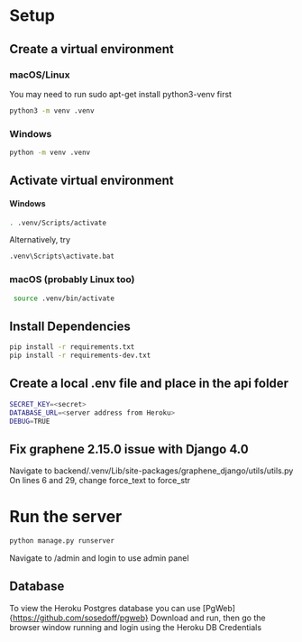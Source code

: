 # Setup

## Create a virtual environment

### macOS/Linux

You may need to run sudo apt-get install python3-venv first

```sh
python3 -m venv .venv
```

### Windows

```sh
python -m venv .venv
```

## Activate virtual environment

#### Windows

```sh
. .venv/Scripts/activate
```

Alternatively, try

```sh
.venv\Scripts\activate.bat
```

### macOS (probably Linux too)

```sh
 source .venv/bin/activate
```

## Install Dependencies

```sh
pip install -r requirements.txt
pip install -r requirements-dev.txt
```

## Create a local .env file and place in the api folder

```sh
SECRET_KEY=<secret>
DATABASE_URL=<server address from Heroku>
DEBUG=TRUE
```

## Fix graphene 2.15.0 issue with Django 4.0

Navigate to backend/.venv/Lib/site-packages/graphene_django/utils/utils.py
On lines 6 and 29, change force_text to force_str

# Run the server

```sh
python manage.py runserver
```

Navigate to /admin and login to use admin panel

## Database

To view the Heroku Postgres database you can use [PgWeb]{https://github.com/sosedoff/pgweb}
Download and run, then go the browser window running and login using the Heroku DB Credentials
